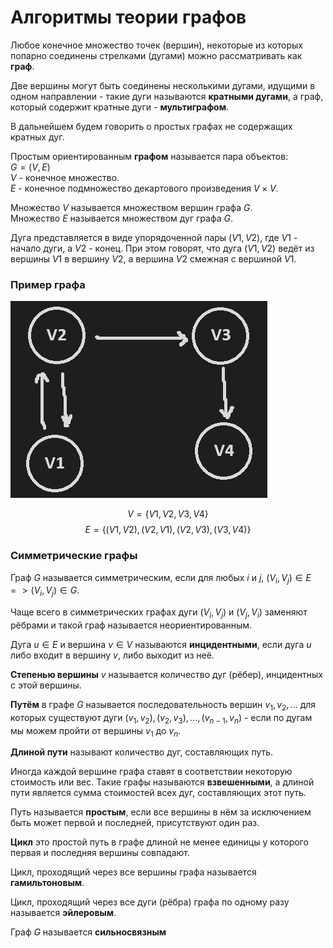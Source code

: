 # Алгоритмы теории графов

Любое конечное множество точек (вершин), некоторые из которых попарно соединены стрелками (дугами) можно рассматривать как **граф**.

Две вершины могут быть соединены несколькими дугами, идущими в одном направлении - такие дуги называются **кратными дугами**, а граф, который содержит кратные дуги - **мультиграфом**.

В дальнейшем будем говорить о простых графах не содержащих кратных дуг.


Простым ориентированным **графом** называется пара объектов:  
$G = (V, E)$  
$V$ - конечное множество.  
$E$ - конечное подмножество декартового произведения $V \times V$.  

Множество $V$ называется множеством вершин графа $G$.  
Множество $E$ называется множеством дуг графа $G$.

Дуга представляется в виде упорядоченной пары $(V1, V2)$, где $V1$ - начало дуги, а $V2$ - конец. При этом говорят, что дуга $(V1, V2)$ ведёт из вершины $V1$ в вершину $V2$, а вершина $V2$ смежная с вершиной $V1$.
### Пример графа

![Pasted image 20231127131202.png](../Pasted%20image%2020231127131202.png#)

$$V = \{V1,V2,V3,V4\}$$
$$E=\{(V1,V2),(V2,V1),(V2,V3),(V3,V4)\}$$
### Симметрические графы

Граф $G$ называется симметрическим, если для любых $i$ и $j$, $(V_i, V_j) \in E => (V_i, V_j) \in G$.

Чаще всего в симметрических графах дуги $(V_i, V_j)$ и $(V_j, V_i)$ заменяют рёбрами и такой граф называется неориентированным.

Дуга $u \in E$ и вершина $v \in V$ называются **инцидентными**, если дуга $u$ либо входит в вершину $v$, либо выходит из неё.

**Степенью вершины** $v$ называется количество дуг (рёбер), инцидентных с этой вершины.

**Путём** в графе $G$ называется последовательность вершин $v_1, v_2, ...$ для которых существуют дуги $(v_1, v_2), (v_2, v_3), ..., (v_{n-1}, v_n)$ - если по дугам мы можем пройти от вершины $v_1$ до $v_n$.

**Длиной пути** называют количество дуг, составляющих путь.

Иногда каждой вершине графа ставят в соответствии некоторую стоимость или вес. Такие графы называются **взвешенными**, а длиной пути является сумма стоимостей всех дуг, составляющих этот путь.

Путь называется **простым**, если все вершины в нём за исключением быть может первой и последней, присутствуют один раз.

**Цикл** это простой путь в графе длиной не менее единицы у которого первая и последняя вершины совпадают.

Цикл, проходящий через все вершины графа называется **гамильтоновым**.

Цикл, проходящий через все дуги (рёбра) графа по одному разу называется **эйлеровым**.

Граф $G$ называется **сильносвязным** 